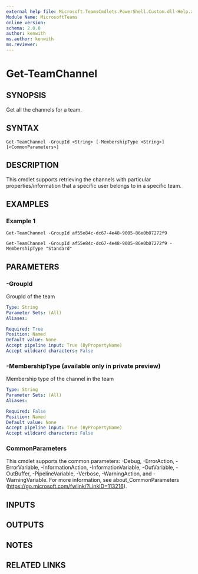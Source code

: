 ```yaml
---
external help file: Microsoft.TeamsCmdlets.PowerShell.Custom.dll-Help.xml
Module Name: MicrosoftTeams
online version:
schema: 2.0.0
author: kenwith
ms.author: kenwith
ms.reviewer:
---
```


# Get-TeamChannel

## SYNOPSIS

Get all the channels for a team.

## SYNTAX

```
Get-TeamChannel -GroupId <String> [-MembershipType <String>] [<CommonParameters>]
```

## DESCRIPTION
This cmdlet supports retrieving the channels with particular properties/information that a specific user belongs to in a specific team.

## EXAMPLES

### Example 1
```
Get-TeamChannel -GroupId af55e84c-dc67-4e48-9005-86e0b07272f9
```

```
Get-TeamChannel -GroupId af55e84c-dc67-4e48-9005-86e0b07272f9 -MembershipType "Standard"
```

## PARAMETERS

### -GroupId
GroupId of the team

```yaml
Type: String
Parameter Sets: (All)
Aliases:

Required: True
Position: Named
Default value: None
Accept pipeline input: True (ByPropertyName)
Accept wildcard characters: False
```

### -MembershipType (available only in private preview)
Membership type of the channel in the team

```yaml
Type: String
Parameter Sets: (All)
Aliases:

Required: False
Position: Named
Default value: None
Accept pipeline input: True (ByPropertyName)
Accept wildcard characters: False
```

### CommonParameters
This cmdlet supports the common parameters: -Debug, -ErrorAction, -ErrorVariable, -InformationAction, -InformationVariable, -OutVariable, -OutBuffer, -PipelineVariable, -Verbose, -WarningAction, and -WarningVariable.
For more information, see about_CommonParameters (https://go.microsoft.com/fwlink/?LinkID=113216).

## INPUTS

## OUTPUTS

## NOTES

## RELATED LINKS
